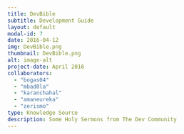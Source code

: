```yaml
---
title: DevBible
subtitle: Development Guide
layout: default
modal-id: 7
date: 2016-04-12
img: DevBible.png
thumbnail: DevBible.png
alt: image-alt
project-date: April 2016
collaborators:
  - "bogas04"
  - "mbad0la"
  - "karanchahal"
  - "amaneureka"
  - "zerismo"
type: Knowledge Source
description: Some Holy Sermons from The Dev Community
---
```

